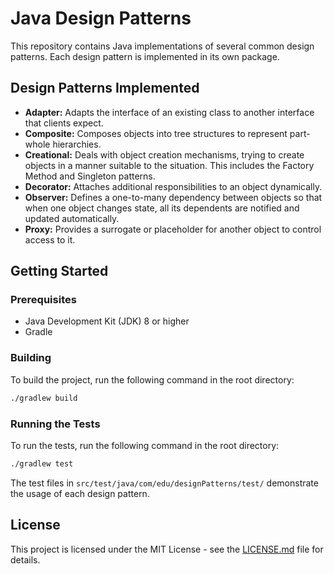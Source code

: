 # Java Design Patterns

This repository contains Java implementations of several common design patterns. Each design pattern is implemented in its own package.

## Design Patterns Implemented

*   **Adapter:** Adapts the interface of an existing class to another interface that clients expect.
*   **Composite:** Composes objects into tree structures to represent part-whole hierarchies.
*   **Creational:** Deals with object creation mechanisms, trying to create objects in a manner suitable to the situation. This includes the Factory Method and Singleton patterns.
*   **Decorator:** Attaches additional responsibilities to an object dynamically.
*   **Observer:** Defines a one-to-many dependency between objects so that when one object changes state, all its dependents are notified and updated automatically.
*   **Proxy:** Provides a surrogate or placeholder for another object to control access to it.

## Getting Started

### Prerequisites

*   Java Development Kit (JDK) 8 or higher
*   Gradle

### Building

To build the project, run the following command in the root directory:

```bash
./gradlew build
```

### Running the Tests

To run the tests, run the following command in the root directory:

```bash
./gradlew test
```

The test files in `src/test/java/com/edu/designPatterns/test/` demonstrate the usage of each design pattern.

## License

This project is licensed under the MIT License - see the [LICENSE.md](LICENSE.md) file for details.
